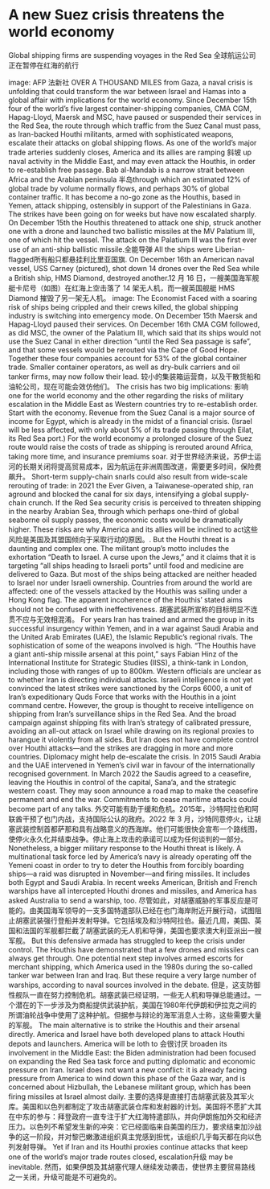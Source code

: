 # A new Suez crisis threatens the world economy

Global shipping firms are suspending voyages in the Red Sea 
全球航运公司正在暂停在红海的航行

image: AFP 法新社
OVER A THOUSAND MILES from Gaza, a naval crisis is unfolding that could transform the war between Israel and Hamas into a global affair with implications for the world economy. 
Since December 15th four of the world’s five largest container-shipping companies, CMA CGM, Hapag-Lloyd, Maersk and MSC, have paused or suspended their services in the Red Sea, the route through which traffic from the Suez Canal must pass, as Iran-backed Houthi militants, armed with sophisticated weapons, escalate their attacks on global shipping flows.
 As one of the world’s major trade arteries suddenly closes, America and its allies are ramping 斜坡 up naval activity in the Middle East, and may even attack the Houthis, in order to re-establish free passage.
Bab al-Mandab is a narrow strait between Africa and the Arabian peninsula 半岛through which an estimated 12% of global trade by volume normally flows, and perhaps 30% of global container traffic. It has become a no-go zone as the Houthis, based in Yemen, attack shipping, 
ostensibly in support of the Palestinians in Gaza. 
The strikes have been going on for weeks but have now escalated sharply.
 On December 15th the Houthis threatened to attack one ship, struck another one with a drone and launched two ballistic missiles at the MV Palatium III, one of which hit the vessel. The attack on the Palatium III was the first ever use of an anti-ship ballistic missile.全能导弹 All the ships were Liberian-flagged所有船只都悬挂利比里亚国旗. On December 16th an American naval vessel, USS Carney (pictured), shot down 14 drones over the Red Sea while a British ship, HMS Diamond, destroyed another.12 月 16 日，一艘美国海军舰艇卡尼号（如图）在红海上空击落了 14 架无人机，而一艘英国舰艇 HMS Diamond 摧毁了另一架无人机。
image: The Economist
Faced with a soaring risk of ships being crippled and their crews killed, the global shipping industry is switching into emergency mode. On December 15th Maersk and Hapag-Lloyd paused their services. On December 16th CMA CGM followed, as did MSC, the owner of the Palatium III, which said that its ships would not use the Suez Canal in either direction “until the Red Sea passage is safe”, and that some vessels would be rerouted via the Cape of Good Hope. Together these four companies account for 53% of the global container trade. 
Smaller container operators, as well as dry-bulk carriers and oil tanker firms, may now follow their lead.
较小的集装箱运营商，以及干散货船和油轮公司，现在可能会效仿他们。
The crisis has two big implications: 影响
one for the world economy and the other regarding the risks of military escalation in the Middle East as Western countries try to re-establish order. Start with the economy. 
Revenue from the Suez Canal is a major source of income for Egypt, which is already in the midst of a financial crisis. (Israel will be less affected, with only about 5% of its trade passing through Eilat, its Red Sea port.) 
For the world economy a prolonged closure of the Suez route would raise the costs of trade as shipping is rerouted around Africa, taking more time, and insurance premiums soar. 
对于世界经济来说，苏伊士运河的长期关闭将提高贸易成本，因为航运在非洲周围改道，需要更多时间，保险费飙升。
Short-term supply-chain snarls could also result from wide-scale rerouting of trade: in 2021 the Ever Given, a Taiwanese-operated ship, ran aground and blocked the canal for six days, intensifying a global supply-chain crunch. If the Red Sea security crisis is perceived to threaten shipping in the nearby Arabian Sea, through which perhaps one-third of global seaborne oil supply passes, the economic costs would be dramatically higher.
These risks are why America and its allies will be inclined to act这些风险是美国及其盟国倾向于采取行动的原因。. But the Houthi threat is a daunting and complex one. The militant group’s motto includes the exhortation “Death to Israel. A curse upon the Jews,” and it claims that it is targeting “all ships heading to Israeli ports” until food and medicine are delivered to Gaza. But most of the ships being attacked are neither headed to Israel nor under Israeli ownership. Countries from around the world are affected: one of the vessels attacked by the Houthis was sailing under a Hong Kong flag.
The apparent incoherence of the Houthis’ stated aims should not be confused with ineffectiveness. 
胡塞武装所宣称的目标明显不连贯不应与无效相混淆。
For years Iran has trained and armed the group in its successful insurgency within Yemen, and in a war against Saudi Arabia and the United Arab Emirates (UAE), the Islamic Republic’s regional rivals. The sophistication of some of the weapons involved is high. “The Houthis have a giant anti-ship missile arsenal at this point,” says Fabian Hinz of the International Institute for Strategic Studies (IISS), a think-tank in London, including those with ranges of up to 800km.
Western officials are unclear as to whether Iran is directing individual attacks. Israeli intelligence is not yet convinced the latest strikes were sanctioned by the Corps 6000, a unit of Iran’s expeditionary Quds Force that works with the Houthis in a joint command centre. However, the group is thought to receive intelligence on shipping from Iran’s surveillance ships in the Red Sea. And the broad campaign against shipping fits with Iran’s strategy of calibrated pressure, avoiding an all-out attack on Israel while drawing on its regional proxies to harangue it violently from all sides. But Iran does not have complete control over Houthi attacks—and the strikes are dragging in more and more countries.
Diplomacy might help de-escalate the crisis. In 2015 Saudi Arabia and the UAE intervened in Yemen’s civil war in favour of the internationally recognised government. In March 2022 the Saudis agreed to a ceasefire, leaving the Houthis in control of the capital, Sana’a, and the strategic western coast. They may soon announce a road map to make the ceasefire permanent and end the war. Commitments to cease maritime attacks could become part of any talks.
外交可能有助于缓和危机。2015年，沙特阿拉伯和阿联酋干预了也门内战，支持国际公认的政府。2022 年 3 月，沙特同意停火，让胡塞武装控制首都萨那和具有战略意义的西海岸。他们可能很快会宣布一个路线图，使停火永久化并结束战争。停止海上攻击的承诺可以成为任何谈判的一部分。
Nonetheless, a bigger military response to the Houthi threat is likely. A multinational task force led by America’s navy is already operating off the Yemeni coast in order to try to deter the Houthis from forcibly boarding ships—a raid was disrupted in November—and firing missiles. It includes both Egypt and Saudi Arabia. In recent weeks American, British and French warships have all intercepted Houthi drones and missiles, and America has asked Australia to send a warship, too.
尽管如此，对胡塞威胁的军事反应是可能的。由美国海军领导的一支多国特遣部队已经在也门海岸附近开展行动，试图阻止胡塞武装强行登船并发射导弹。它包括埃及和沙特阿拉伯。最近几周，美国、英国和法国的军舰都拦截了胡塞武装的无人机和导弹，美国也要求澳大利亚派出一艘军舰。
But this defensive armada has struggled to keep the crisis under control. The Houthis have demonstrated that a few drones and missiles can always get through. One potential next step involves armed escorts for merchant shipping, which America used in the 1980s during the so-called tanker war between Iran and Iraq. But these require a very large number of warships, according to naval sources involved in the debate.
但是，这支防御性舰队一直在努力控制危机。胡塞武装已经证明，一些无人机和导弹总能通过。一个潜在的下一步涉及为商船提供武装护航，美国在1980年代伊朗和伊拉克之间的所谓油轮战争中使用了这种护航。但据参与辩论的海军消息人士称，这些需要大量的军舰。
The main alternative is to strike the Houthis and their arsenal directly. America and Israel have both developed plans to attack Houthi depots and launchers. 
America will be loth to 会很讨厌 broaden its involvement in the Middle East: the Biden administration had been focused on expanding the Red Sea task force and putting diplomatic and economic pressure on Iran. Israel does not want a new conflict: it is already facing pressure from America to wind down this phase of the Gaza war, and is concerned about Hizbullah, the Lebanese militant group, which has been firing missiles at Israel almost daily. 
主要的选择是直接打击胡塞武装及其军火库。美国和以色列都制定了攻击胡塞武装仓库和发射器的计划。美国将不愿扩大其在中东的参与：拜登政府一直专注于扩大红海特遣部队，并向伊朗施加外交和经济压力。以色列不希望发生新的冲突：它已经面临来自美国的压力，要求结束加沙战争的这一阶段，并对黎巴嫩激进组织真主党感到担忧，该组织几乎每天都在向以色列发射导弹。
Yet if Iran and its Houthi proxies continue attacks that keep one of the world’s major trade routes closed, escalation升级 may be inevitable.
然而，如果伊朗及其胡塞代理人继续发动袭击，使世界主要贸易路线之一关闭，升级可能是不可避免的。
